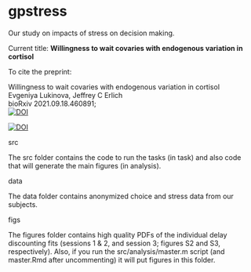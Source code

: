# gpstress

Our study on impacts of stress on decision making.

Current title: **Willingness to wait covaries with endogenous variation in cortisol**

To cite the preprint: 

Willingness to wait covaries with endogenous variation in cortisol     
Evgeniya Lukinova, Jeffrey C Erlich      
bioRxiv 2021.09.18.460891;     
[![DOI](https://doi.org/10.1101/2021.09.18.460891)](https://doi.org/10.1101/2021.09.18.460891)

[![DOI](https://zenodo.org/badge/385504346.svg)](https://zenodo.org/badge/latestdoi/385504346)

src

The src folder contains the code to run the tasks (in task) and also code that will generate the main figures (in analysis).

data

The data folder contains anonymized choice and stress data from our subjects.

figs

The figures folder contains high quality PDFs of the individual delay discounting fits (sessions 1 \& 2, and session 3; figures S2 and S3, respectively). Also, if you run the src/analysis/master.m script (and master.Rmd after uncommenting) it will put figures in this folder.
